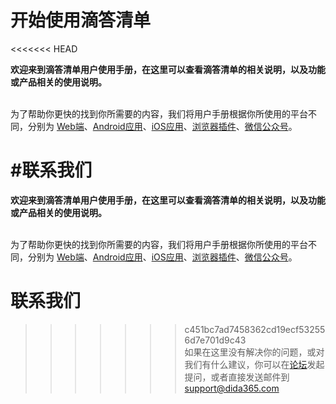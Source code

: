 # 开始使用滴答清单

<<<<<<< HEAD

**欢迎来到滴答清单用户使用手册，在这里可以查看滴答清单的相关说明，以及功能或产品相关的使用说明。**



<br >为了帮助你更快的找到你所需要的内容，我们将用户手册根据你所使用的平台不同，分别为 [Web端](ticktick_web_app/README.md)、[Android应用](android_app/README.md)、[iOS应用](ios_app/README.md)、[浏览器插件](chrome_extension_app/README.md)、[微信公众号](wechat/README.md)。


#联系我们
=======
**欢迎来到滴答清单用户使用手册，在这里可以查看滴答清单的相关说明，以及功能或产品相关的使用说明。**

<br >为了帮助你更快的找到你所需要的内容，我们将用户手册根据你所使用的平台不同，分别为 [Web端](web.md)、[Android应用](android.md)、[iOS应用](iOS.md)、[浏览器插件](web/addon.md)、[微信公众号](wechat.md)。

# 联系我们

>>>>>>> c451bc7ad7458362cd19ecf532556d7e701d9c43
<br >如果在这里没有解决你的问题，或对我们有什么建议，你可以在[论坛](http://help.dida365.com/forum/)发起提问，或者直接发送邮件到 support@dida365.com

